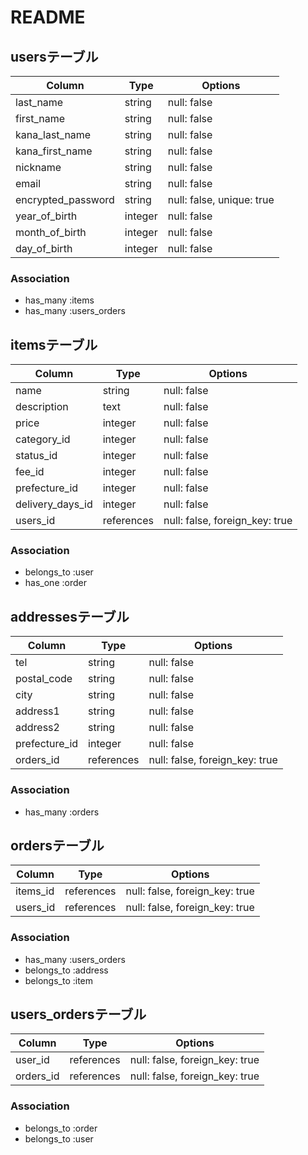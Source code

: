 # README

## usersテーブル

| Column             | Type    | Options                   |
| ------------------ | ------- | ------------------------- |
| last_name          | string  | null: false               |
| first_name         | string  | null: false               |
| kana_last_name     | string  | null: false               |
| kana_first_name    | string  | null: false               |
| nickname           | string  | null: false               |
| email              | string  | null: false               |
| encrypted_password | string  | null: false, unique: true |
| year_of_birth      | integer | null: false               |
| month_of_birth     | integer | null: false               |
| day_of_birth       | integer | null: false               |

### Association
- has_many :items
- has_many :users_orders



## itemsテーブル

| Column           | Type       | Options                        |
| ---------------- | ---------- | ------------------------------ |
| name             | string     | null: false                    |
| description      | text       | null: false                    |
| price            | integer    | null: false                    |
| category_id      | integer    | null: false                    |
| status_id        | integer    | null: false |
| fee_id           | integer    | null: false |
| prefecture_id    | integer    | null: false |
| delivery_days_id | integer    | null: false |
| users_id         | references | null: false, foreign_key: true |

### Association
- belongs_to :user
- has_one :order


## addressesテーブル

| Column        | Type       | Options                        |
| ------------- | ---------- | ------------------------------ |
| tel           | string     | null: false                    |
| postal_code   | string     | null: false                    |
| city          | string     | null: false                    |
| address1      | string     | null: false                    |
| address2      | string     | null: false                    |
| prefecture_id | integer    | null: false                    |
| orders_id     | references | null: false, foreign_key: true |


### Association
- has_many :orders



## ordersテーブル

| Column       | Type       | Options                        |
| ------------ | ---------- | ------------------------------ |
| items_id     | references | null: false, foreign_key: true |
| users_id     | references | null: false, foreign_key: true |

### Association
- has_many :users_orders
- belongs_to :address
- belongs_to :item



## users_ordersテーブル

| Column    | Type       | Options                        |
| --------- | ---------- | ------------------------------ |
| user_id   | references | null: false, foreign_key: true |
| orders_id | references | null: false, foreign_key: true |

### Association
- belongs_to :order
- belongs_to :user


